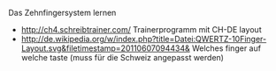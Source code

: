 Das Zehnfingersystem lernen

- http://ch4.schreibtrainer.com/ Trainerprogramm mit CH-DE layout
- http://de.wikipedia.org/w/index.php?title=Datei:QWERTZ-10Finger-Layout.svg&filetimestamp=20110607094434& Welches finger auf welche taste (muss für die Schweiz angepasst werden)
